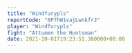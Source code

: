 ```yaml
---
title: "Windfurypls"
reportCode: "6P7hW1vajLwnkfrJ"
player: "Windfurypls"
fight: "Attumen the Huntsman"
date: 2021-10-01T19:23:51.380000+00:00
---
```

